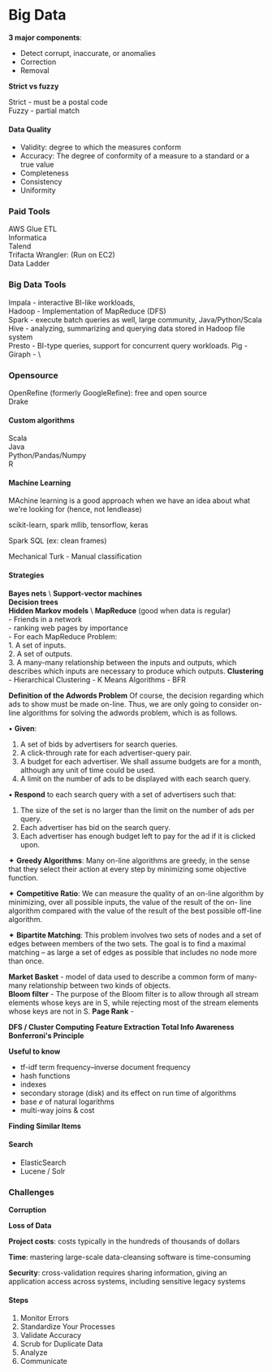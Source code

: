# Big Data

**3 major components**:
- Detect corrupt, inaccurate, or anomalies
- Correction
- Removal

**Strict vs fuzzy**

Strict - must be a postal code \
Fuzzy - partial match

#### Data Quality
- Validity: degree to which the measures conform
- Accuracy: The degree of conformity of a measure to a standard or a true value
- Completeness
- Consistency
- Uniformity

### Paid Tools
AWS Glue ETL \
Informatica \
Talend \
Trifacta Wrangler: (Run on EC2) \
Data Ladder

### Big Data Tools
Impala - interactive BI-like workloads, \
Hadoop - Implementation of MapReduce (DFS) \
Spark - execute batch queries as well, large community, Java/Python/Scala \
Hive - analyzing, summarizing and querying data stored in Hadoop file system \
Presto - BI-type queries, support for concurrent query workloads.
Pig - \
Giraph - \

### Opensource
OpenRefine (formerly GoogleRefine): free and open source \
Drake

#### Custom algorithms
Scala \
Java \
Python/Pandas/Numpy \
R

#### Machine Learning

MAchine learning is a good approach when we have an idea about what we're looking for (hence, not lendlease)

scikit-learn, spark mllib, tensorflow, keras

Spark SQL (ex: clean frames)

Mechanical Turk - Manual classification 

#### Strategies
**Bayes nets** \ 
**Support-vector machines** \
**Decision trees** \
**Hidden Markov models** \ 
**MapReduce** (good when data is regular) \
    - Friends in a network \
    - ranking web pages by importance \
    - For each MapReduce Problem: \
        1. A set of inputs. \
        2. A set of outputs. \
        3. A many-many relationship between the inputs and outputs, which describes which inputs are necessary to produce which outputs.
**Clustering**
    - Hierarchical Clustering
    - K Means Algorithms
    - BFR


**Definition of the Adwords Problem**
Of course, the decision regarding which ads to show must be made on-line. Thus, we are only going to consider on-line algorithms for solving the adwords problem, which is as follows.

• **Given**:
1. A set of bids by advertisers for search queries.
2. A click-through rate for each advertiser-query pair.
3. A budget for each advertiser. We shall assume budgets are for a
month, although any unit of time could be used.
4. A limit on the number of ads to be displayed with each search query.

• **Respond** to each search query with a set of advertisers such that:
1. The size of the set is no larger than the limit on the number of ads
per query.
2. Each advertiser has bid on the search query.
3. Each advertiser has enough budget left to pay for the ad if it is clicked upon.

✦ **Greedy Algorithms**: Many on-line algorithms are greedy, in the sense that they select their action at every step by minimizing some objective function.

✦ **Competitive Ratio**: We can measure the quality of an on-line algorithm by minimizing, over all possible inputs, the value of the result of the on- line algorithm compared with the value of the result of the best possible off-line algorithm.

✦ **Bipartite Matching**: This problem involves two sets of nodes and a set of edges between members of the two sets. The goal is to find a maximal matching – as large a set of edges as possible that includes no node more than once.


**Market Basket** - model of data used to describe a common form of many-many relationship between two kinds of objects. \
**Bloom filter** - The purpose of the Bloom filter is to allow through all stream elements whose keys are in S, while rejecting most of the stream elements whose keys are not in S.
**Page Rank** - 

**DFS / Cluster Computing**
**Feature Extraction**
**Total Info Awareness**
**Bonferroni's Principle**

**Useful to know**
- tf-idf term frequency–inverse document frequency
- hash functions
- indexes
- secondary storage (disk) and its effect on run time of algorithms
- base _e_ of natural logarithms
- multi-way joins & cost

**Finding Similar Items**

#### Search
- ElasticSearch
- Lucene / Solr



### Challenges

**Corruption** 

**Loss of Data**

**Project costs**: costs typically in the hundreds of thousands of dollars

**Time**: mastering large-scale data-cleansing software is time-consuming

**Security**: cross-validation requires sharing information, giving an application access across systems, including sensitive legacy systems

#### Steps
1. Monitor Errors
2. Standardize Your Processes
3. Validate Accuracy
4. Scrub for Duplicate Data
5. Analyze
6. Communicate